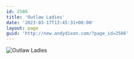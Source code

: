 ```yaml
---
id: 2586
title: 'Outlaw Ladies'
date: '2023-03-17T13:45:31+00:00'
layout: page
guid: 'http://new.andydixon.com/?page_id=2586'
---
```


![Outlaw Ladies](https://i0.wp.com/assets.g8x2.ldn.idrivee2-23.com/posters/Outlaw%20Ladies%2001.jpg?w=1200&ssl=1 "Outlaw Ladies")